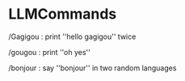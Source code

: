 # LLMCommands

/Gagigou : print ''hello gagigou'' twice

/gougou : print ''oh yes'' 

/bonjour : say ''bonjour'' in two random languages
